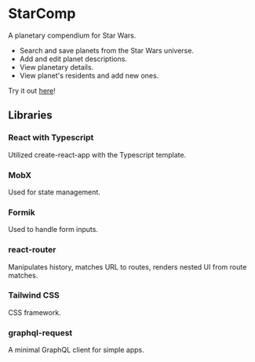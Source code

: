 # StarComp

A planetary compendium for Star Wars.
- Search and save planets from the Star Wars universe.
- Add and edit planet descriptions.
- View planetary details.
- View planet's residents and add new ones.

Try it out <a href="https://trevron.github.io/starcomp">here</a>!

## Libraries
### React with Typescript
Utilized create-react-app with the Typescript template.
### MobX 
Used for state management.
### Formik
Used to handle form inputs.
### react-router
Manipulates history, matches URL to routes, renders nested UI from route matches.
### Tailwind CSS
CSS framework.
### graphql-request
A minimal GraphQL client for simple apps.
